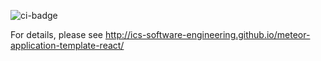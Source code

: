 ![ci-badge](https://github.com/virtual-manoa-coders/vmc-uILA/badge.svg)

For details, please see http://ics-software-engineering.github.io/meteor-application-template-react/

